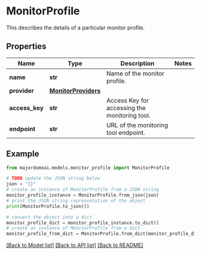 # MonitorProfile

This describes the details of a particular monitor profile.

## Properties

Name | Type | Description | Notes
------------ | ------------- | ------------- | -------------
**name** | **str** | Name of the monitor profile. | 
**provider** | [**MonitorProviders**](MonitorProviders.md) |  | 
**access_key** | **str** | Access Key for accessing the monitoring tool. | 
**endpoint** | **str** | URL of the monitoring tool endpoint. | 

## Example

```python
from majordomoai.models.monitor_profile import MonitorProfile

# TODO update the JSON string below
json = "{}"
# create an instance of MonitorProfile from a JSON string
monitor_profile_instance = MonitorProfile.from_json(json)
# print the JSON string representation of the object
print(MonitorProfile.to_json())

# convert the object into a dict
monitor_profile_dict = monitor_profile_instance.to_dict()
# create an instance of MonitorProfile from a dict
monitor_profile_from_dict = MonitorProfile.from_dict(monitor_profile_dict)
```
[[Back to Model list]](../README.md#documentation-for-models) [[Back to API list]](../README.md#documentation-for-api-endpoints) [[Back to README]](../README.md)


